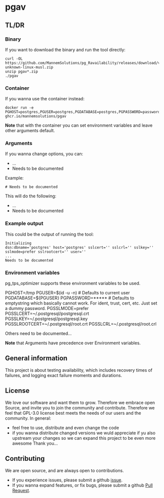 # pgav

## TL/DR

### Binary

If you want to download the binary and run the tool directly:
```
curl -OL https://github.com/MannemSolutions/pg_Ravailability/releases/download/v0.1.0/pgav_v0.1.0_x86_64-unknown-linux-musl.zip
unzip pgav*.zip
./pgav
```

### Container

If you wanna use the container instead:
```
docker run -e PGHOST=postgres,PGUSER=postgres,PGDATABASE=postgres,PGPASSWORD=password123 ghcr.io/mannemsolutions/pgav
```
**Note** that with the container you can set environment variables and leave other arguments default.

### Arguments

If you wanna change options, you can:
- ...
- Needs to be documented


Example:
```
# Needs to be documented
```
This will do the following:
- ...
- Needs to be documented

### Example output
This could be the output of running the tool:
```
Initializing
dsn:dbname='postgres' host='postgres' sslcert='' sslcrl='' sslkey='' sslmode=prefer sslrootcert='' user=''
...
Needs to be documented
```

### Environment variables
pg_tps_optimizer supports these environment variables to be used.

PGHOST=/tmp
PGUSER=$(id -u -n) # Defaults to current user
PGDATABASE=${PGUSER}
PGPASSWORD=***** # Defaults to emptystring which basically cannot work. For ident, trust, cert, etc. Just set a dummy password.
PGSSLMODE=prefer
PGSSLCERT=~/.postgresql/postgresql.crt
PGSSLKEY=~/.postgresql/postgresql.key
PGSSLROOTCERT=~/.postgresql/root.crt
PGSSLCRL=~/.postgresql/root.crl

Others need to be documented...

**Note** that Arguments have precedence over Environment variables.

## General information
This project is about testing availability, which includes recovery times of failures, and logging exact failure moments and durations.

## License
We love our software and want them to grow. Therefore we embrace open Source, and invite you to join the community and contribute.
Therefore we feel that GPL-3.0 license best meets the needs of our users and the community.
In general:
- feel free to use, distribute and even change the code
- if you wanna distribute changed versions we wuld appreciate if yu also upstream your changes so we can expand this project to be even more awesome
Thank you...

## Contributing
We are open source, and are always open to contributions.
- If you experience issues, please submit a github [issue](https://github.com/MannemSolutions/pgav/issues).
- If you wanna expand features, or fix bugs, please submit a github [Pull Request](https://github.com/MannemSolutions/pgav/pulls).
